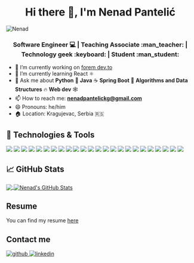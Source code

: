 <h1 align="center">Hi there 👋, I'm Nenad Pantelić </h1>

<p align="left"> <img src="https://komarev.com/ghpvc/?username=NenadPantelic" alt="Nenad" /> </p>
  
<h3 align="center">Software Engineer 💻 | Teaching Associate :man_teacher: | Technology geek :keyboard: | Student :man_student:</h3>

- 🔭 I’m currently working on [forem dev.to](https://github.com/forem/forem)
- 🌱 I’m currently learning React ⚛️
- 💬 Ask me about **Python** :snake: **Java** :coffee: **Spring Boot** :leaves: **Algorithms and Data Structures** :fire: **Web dev** :spider_web:
- 📫 How to reach me: **nenadpantelickg@gmail.com**
- 😄 Pronouns: he/him
- :house: Location: Kragujevac, Serbia :serbia:


## 🔧 Technologies & Tools
![](https://img.shields.io/badge/OS-Linux-informational?style=flat&logo=linux&logoColor=white&color=2bbc8a)
![](https://img.shields.io/badge/OS-Windows-informational?style=flat&logo=windows&logoColor=white&color=2bbc8a)
![](https://img.shields.io/badge/Code-Python-informational?style=flat&logo=python&logoColor=white&color=2bbc8a)
![](https://img.shields.io/badge/Code-Java-informational?style=flat&logo=java&logoColor=white&color=2bbc8a)
![](https://img.shields.io/badge/Code-JavaScript-informational?style=flat&logo=javascript&logoColor=white&color=2bbc8a)
![](https://img.shields.io/badge/Code-C%23%20-information?&style=flat&logo=c#&logoColor=2bbc8a)
![](https://img.shields.io/badge/Code-Golang-informational?style=flat&logo=go&logoColor=white&color=2bbc8a)
![](https://img.shields.io/badge/Code-HTML5-informational?style=flat&logo=html5&logoColor=white&color=2bbc8a)
![](https://img.shields.io/badge/Code-CSS3-informational?style=flat&logo=css3&logoColor=white&color=2bbc8a)
![](https://img.shields.io/badge/Code-LaTeX-informational?style=flat&logo=latex&logoColor=white&color=2bbc8a)
![](https://img.shields.io/badge/Code-Markdown-informational?style=flat&logo=markdown&logoColor=white&color=2bbc8a)
![](https://img.shields.io/badge/Framework-React-informational?style=flat&logo=react&logoColor=white&color=2bbc8a)
![](https://img.shields.io/badge/Framework-Spring-informational?style=flat&logo=spring&logoColor=white&color=2bbc8a)
![](https://img.shields.io/badge/Framework-Django-informational?style=flat&logo=django&logoColor=white&color=2bbc8a)
![](https://img.shields.io/badge/Shell-Bash-informational?style=flat&logo=gnu-bash&logoColor=white&color=2bbc8a)
![](https://img.shields.io/badge/Database-MySQL-informational?style=flat&logo=mysql&logoColor=white&color=2bbc8a)
![](https://img.shields.io/badge/Database-PostgreSQL-informational?style=flat&logo=postgresql&logoColor=white&color=2bbc8a)
![](https://img.shields.io/badge/Tools-Docker-informational?style=flat&logo=docker&logoColor=white&color=2bbc8a)
![](https://img.shields.io/badge/VCS-git-informational?style=flat&logo=git&logoColor=white&color=2bbc8a)
![](https://img.shields.io/badge/VCS-GitHub-informational?style=flat&logo=GitHub&logoColor=white&color=2bbc8a)
![](https://img.shields.io/badge/VCS-GitLab-informational?style=flat&logo=GitLab&logoColor=white&color=2bbc8a)
![](https://img.shields.io/badge/Editor-Eclipse-informational?style=flat&logo=eclipse&logoColor=white&color=2bbc8a)
![](https://img.shields.io/badge/Editor-Pycharm-informational?style=flat&logo=pycharm&logoColor=white&color=2bbc8a)
![](https://img.shields.io/badge/Editor-VSCode-informational?style=flat&logo=visual-studio-coded&logoColor=white&color=2bbc8a)



## :chart_with_upwards_trend: GitHub Stats

<a href="https://github.com/NenadPantelic/">
  <img align="center" src="https://github-readme-stats.vercel.app/api/top-langs/?username=NenadPantelic&title_color=ffffff&text_color=c9cacc&icon_color=2bbc8a&bg_color=1d1f21" />
</a>
<a href="https://github.com/NenadPantelic/">
  <img align="center" src="https://github-readme-stats.vercel.app/api?username=nenadpantelic&show_icons=true&line_height=27&count_private=true&title_color=ffffff&text_color=c9cacc&icon_color=2bbc8a&bg_color=1d1f21" alt="Nenad's GitHub Stats" />
</a>

## Resume
You can find my resume [here](https://drive.google.com/file/d/1qJZHNu7Navfu35eTq6pawYL2Y4Aonokw/view?usp=sharing)

## Contact me  
<div>
<a href="https://github.com/NenadPantelic" target="_blank">
<img src=https://img.shields.io/badge/github-%2324292e.svg?&style=for-the-badge&logo=github&logoColor=white alt=github style="margin-bottom: 5px;" />
</a>
<a href="https://linkedin.com/in/nenad-pantelic" target="_blank">
<img src=https://img.shields.io/badge/linkedin-%231E77B5.svg?&style=for-the-badge&logo=linkedin&logoColor=white alt=linkedin style="margin-bottom: 5px;" />
</a>
</div> 



